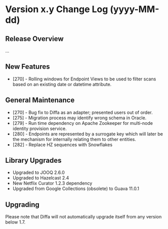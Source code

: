 # Version x.y Change Log (yyyy-MM-dd)

## Release Overview

...

## New Features

* [270] - Rolling windows for Endpoint Views to be used to filter scans based on an existing date or datetime attribute.

## General Maintenance

* [270] - Bug fix to Diffa as an adapter; presented users out of order.
* [275] - Migration process may identify wrong schema in Oracle.
* [279] - Run time dependency on Apache Zookeeper for multi-node identity provision service.
* [280] - Endpoints are represented by a surrogate key which will later be the mechanism for internally relating them to other entities.
* [282] - Replace HZ sequences with Snowflakes

## Library Upgrades

* Upgraded to JOOQ 2.6.0
* Upgraded to Hazelcast 2.4
* New Netflix Curator 1.2.3 dependency
* Upgraded from Google Collections (obsolete) to Guava 11.0.1

## Upgrading

Please note that Diffa will not automatically upgrade itself from any version below 1.7.
